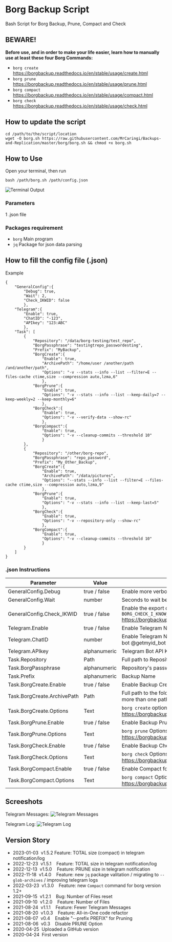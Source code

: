 # Borg Backup Script
Bash Script for Borg Backup, Prune, Compact and Check

##   BEWARE!
**Before use, and in order to make your life easier, learn how to manually use at least these four Borg Commands:**
- `borg create`     https://borgbackup.readthedocs.io/en/stable/usage/create.html
- `borg prune`      https://borgbackup.readthedocs.io/en/stable/usage/prune.html
- `borg compact`    https://borgbackup.readthedocs.io/en/stable/usage/compact.html
- `borg check`      https://borgbackup.readthedocs.io/en/stable/usage/check.html

## How to update the script
```
cd /path/to/the/script/location
wget -O borg.sh https://raw.githubusercontent.com/MrCaringi/Backups-and-Replication/master/borg/borg.sh && chmod +x borg.sh
```

## How to Use
Open your terminal, then run
```
bash /path/borg.sh /path/config.json
```
![Terminal Output](https://github.com/MrCaringi/assets/blob/main/images/scripts/borg/terminal_01.png)

### Parameters
1 .json file

### Packages requirement
- `borg`  Main program
- `jq`    Package for json data parsing

##  How to fill the config file (.json)
Example
```
{
    "GeneralConfig":{
        "Debug": true,
        "Wait": 2,
        "Check_IKWID": false
        },
    "Telegram":{
        "Enable": true,
        "ChatID": "-123",
        "APIkey": "123:ABC"
        },
    "Task": [
        {
            "Repository": "/data/borg-testing/test_repo",
            "BorgPassphrase": "testingtrepo_passwordesting", 
            "Prefix": "MyBackup",     
            "BorgCreate":{
                "Enable": true,
                "ArchivePath": "/home/user /another/path /and/another/path",
                "Options": "-v --stats --info --list --filter=E --files-cache ctime,size --compression auto,lzma,6"
                },
            "BorgPrune":{
                "Enable": true,
                "Options": "-v --stats --info --list --keep-daily=7 --keep-weekly=2 --keep-monthly=6"
                },
            "BorgCheck":{
                "Enable": true,
                "Options": "-v --verify-data --show-rc"
                },
            "BorgCompact":{
                "Enable": true,
                "Options": "-v --cleanup-commits --threshold 10"
                }
        },
        {
            "Repository": "/other/borg-repo",
            "BorgPassphrase": "repo_password", 
            "Prefix": "My_Other_Backup",     
            "BorgCreate":{
                "Enable": true,
                "ArchivePath": "/data/pictures",
                "Options": "--stats --info --list --filter=E --files-cache ctime,size --compression auto,lzma,9"
                },
            "BorgPrune":{
                "Enable": true,
                "Options": "-v --stats --info --list --keep-last=5"
                },
            "BorgCheck":{
                "Enable": true,
                "Options": "-v --repository-only --show-rc"
                },
            "BorgCompact":{
                "Enable": true,
                "Options": "-v --cleanup-commits --threshold 10"
                }
        }
    ]
}
```
### .json Instructions
| Parameter | Value | Description |
|---------------------- | -----------| ---------------------------------|
| GeneralConfig.Debug | true / false | Enable more verbosity in the program log |
| GeneralConfig.Wait | number | Seconds to wait between task |
| GeneralConfig.Check_IKWID | true / false | Enable the export of the variable `BORG_CHECK_I_KNOW_WHAT_I_AM_DOING=YES` https://borgbackup.readthedocs.io/en/stable/usage/general.html |
| Telegram.Enable | true / false | Enable Telegram Notifications |
| Telegram.ChatID | number | Enable Telegram Notifications (you can get this when you add the bot @getmyid_bot to your chat/group) |
| Telegram.APIkey | alphanumeric | Telegram Bot API Key |
| Task.Repository | Path | Full path to Repository |
| Task.BorgPassphrase | alphanumeric | Repository's password |
| Task.Prefix | alphanumeric | Backup Name |
| Task.BorgCreate.Enable | true / false | Enable Backup Creation for this task |
| Task.BorgCreate.ArchivePath | Path | Full path to the folder that is going to be backed up, you can use more than one path, just separate it with spaces |
| Task.BorgCreate.Options | Text | `borg create` options https://borgbackup.readthedocs.io/en/stable/usage/create.html |
| Task.BorgPrune.Enable | true / false | Enable Backup Prune (automatic deletion) for this task |
| Task.BorgPrune.Options | Text | `borg prune` Options https://borgbackup.readthedocs.io/en/stable/usage/prune.html |
| Task.BorgCheck.Enable | true / false | Enable Backup Check for this task |
| Task.BorgCheck.Options | Text | `borg check` Options https://borgbackup.readthedocs.io/en/stable/usage/check.html
| Task.BorgCompact.Enable | true / false | Enable Compact for this task |
| Task.BorgCompact.Options | Text | `borg compact` Options https://borgbackup.readthedocs.io/en/stable/usage/compact.html

##  Screeshots
Telegram Messages:
![Telegram Messages](https://github.com/MrCaringi/assets/blob/main/images/scripts/borg/telegram_01.png)

Telegram Log:
![Telegram Log](https://github.com/MrCaringi/assets/blob/main/images/scripts/borg/log_01.png)
##  Version Story
- 2023-01-03  v1.5.2    Feature: TOTAL size (compact) in telegram notification/log
- 2022-12-23  v1.5.1    Feature: TOTAL size in telegram notification/log
- 2022-12-13  v1.5.0    Feature: PRUNE size in telegram notification
- 2022-11-18  v1.4.0    Feature: new `jq` package valitation / migrating to `--glob-archives` / improving telegram logs
- 2022-03-23  v1.3.0    Feature: new `Compact` command for borg version 1.2+
- 2021-09-15  v1.2.1    Bug: Number of Files reset
- 2021-09-10  v1.2.0    Feature: Number of Files
- 2021-08-24  v1.1.1    Feature: Fewer Telegram Messages
- 2021-08-20  v1.0.3    Feature: All-in-One code refactor
- 2021-08-07  v0.4    Enable "--prefix PREFIX" for Pruning
- 2021-08-06  v0.3    Disable PRUNE Option
- 2020-04-25  Uploaded a GitHub version
- 2020-04-24  First version